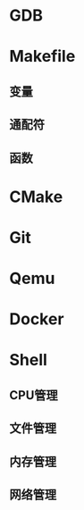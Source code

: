 # GDB

# Makefile

## 变量

## 通配符

## 函数

# CMake

# Git

# Qemu

# Docker

# Shell

## CPU管理

## 文件管理

## 内存管理

## 网络管理
